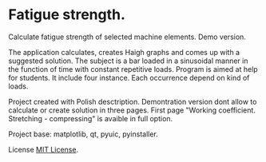 # Fatigue strength.
Calculate fatigue strength of selected machine elements. Demo version.

The application calculates, creates Haigh graphs and comes up with a suggested solution. The subject is a bar loaded in a sinusoidal manner in the function of time with constant repetitive loads. Program is aimed at help for students. It include four instance. Each occurrence depend on kind of loads.

Project created with Polish desctription.
Demontration version dont allow to calculate or create solution in three pages. First page "Working coefficient. Stretching - compressing" is avaible in full option.

Project base: matplotlib, qt, pyuic, pyinstaller.

License
[MIT License](http://opensource.org/licenses/MIT).
